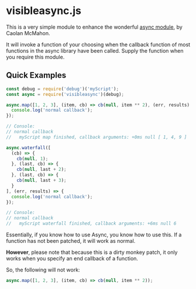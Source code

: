 # visibleasync.js

This is a very simple module to enhance the wonderful [async module](https://caolan.github.io/async/), by Caolan McMahon.

It will invoke a function of your choosing when the callback function of most functions in the async library have been called. Supply the function when you require this module.

## Quick Examples
```javascript
const debug = require('debug')('myScript');
const async = require('visibleasync')(debug);

async.map([1, 2, 3], (item, cb) => cb(null, item ** 2), (err, results) => {
  console.log('normal callback');
});

// Console:
// normal callback
//   myScript map finished, callback arguments: +0ms null [ 1, 4, 9 ]

async.waterfall([
  (cb) => {
    cb(null, 1);
  }, (last, cb) => {
    cb(null, last + 2);
  }, (last, cb) => {
    cb(null, last + 3);
  }
], (err, results) => {
  console.log('normal callback');
});

// Console:
// normal callback
//   myScript waterfall finished, callback arguments: +6ms null 6

```

Essentially, if you know how to use Async, you know how to use this. If a function has not been patched, it will work as normal.

**However**, please note that because this is a dirty monkey patch, it only works when you specify an end callback of a function.

So, the following will not work:

```javascript
async.map([1, 2, 3], (item, cb) => cb(null, item ** 2));
```
